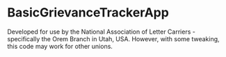 # BasicGrievanceTrackerApp
Developed for use by the National Association of Letter Carriers - specifically the Orem Branch in Utah, USA.  However, with some tweaking, this code may work for other unions.
